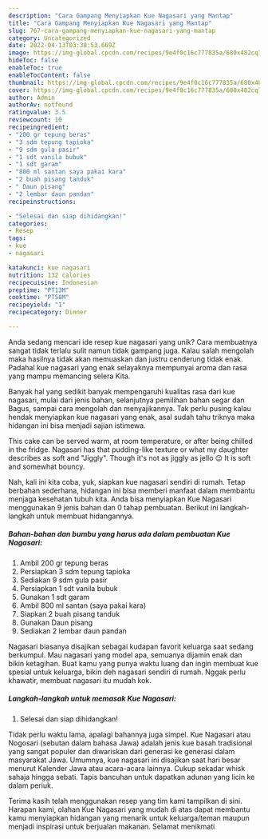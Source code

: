 ```yaml
---
description: "Cara Gampang Menyiapkan Kue Nagasari yang Mantap"
title: "Cara Gampang Menyiapkan Kue Nagasari yang Mantap"
slug: 767-cara-gampang-menyiapkan-kue-nagasari-yang-mantap
category: Uncategorized
date: 2022-04-13T03:38:53.669Z
image: https://img-global.cpcdn.com/recipes/9e4f0c16c777835a/680x482cq70/kue-nagasari-foto-resep-utama.jpg
hideToc: false
enableToc: true
enableTocContent: false
thumbnail: https://img-global.cpcdn.com/recipes/9e4f0c16c777835a/680x482cq70/kue-nagasari-foto-resep-utama.jpg
cover: https://img-global.cpcdn.com/recipes/9e4f0c16c777835a/680x482cq70/kue-nagasari-foto-resep-utama.jpg
author: Admin
authorAv: notfound
ratingvalue: 3.5
reviewcount: 10
recipeingredient:
- "200 gr tepung beras"
- "3 sdm tepung tapioka"
- "9 sdm gula pasir"
- "1 sdt vanila bubuk"
- "1 sdt garam"
- "800 ml santan saya pakai kara"
- "2 buah pisang tanduk"
- " Daun pisang"
- "2 lembar daun pandan"
recipeinstructions:

- "Selesai dan siap dihidangkan!"
categories:
- Resep
tags:
- kue
- nagasari

katakunci: kue nagasari 
nutrition: 132 calories
recipecuisine: Indonesian
preptime: "PT13M"
cooktime: "PT58M"
recipeyield: "1"
recipecategory: Dinner

---
```





Anda sedang mencari ide resep kue nagasari yang unik? Cara membuatnya sangat tidak terlalu sulit namun tidak gampang juga. Kalau salah mengolah maka hasilnya tidak akan memuaskan dan justru cenderung tidak enak. Padahal kue nagasari yang enak selayaknya mempunyai aroma dan rasa yang mampu memancing selera Kita.





Banyak hal yang sedikit banyak mempengaruhi kualitas rasa dari kue nagasari, mulai dari jenis bahan, selanjutnya pemilihan bahan segar dan Bagus, sampai cara mengolah dan menyajikannya. Tak perlu pusing kalau hendak menyiapkan kue nagasari yang enak,      asal sudah tahu triknya maka hidangan ini bisa menjadi sajian istimewa.














This cake can be served warm, at room temperature, or after being chilled in the fridge. Nagasari has that pudding-like texture or what my daughter describes as soft and &#34;Jiggly&#34;. Though it&#39;s not as jiggly as jello 😉 It is soft and somewhat bouncy.






Nah, kali ini kita coba, yuk, siapkan kue nagasari sendiri di rumah. Tetap berbahan sederhana, hidangan ini bisa memberi manfaat dalam membantu menjaga kesehatan tubuh kita. Anda bisa menyiapkan Kue Nagasari menggunakan 9 jenis bahan dan 0 tahap pembuatan. Berikut ini langkah-langkah untuk membuat hidangannya.

<!--inarticleads1-->

##### Bahan-bahan dan bumbu yang harus ada dalam pembuatan Kue Nagasari:

1. Ambil 200 gr tepung beras
1. Persiapkan 3 sdm tepung tapioka
1. Sediakan 9 sdm gula pasir
1. Persiapkan 1 sdt vanila bubuk
1. Gunakan 1 sdt garam
1. Ambil 800 ml santan (saya pakai kara)
1. Siapkan 2 buah pisang tanduk
1. Gunakan  Daun pisang
1. Sediakan 2 lembar daun pandan


Nagasari biasanya disajikan sebagai kudapan favorit keluarga saat sedang berkumpul. Mau nagasari yang model apa, semuanya dijamin enak dan bikin ketagihan. Buat kamu yang punya waktu luang dan ingin membuat kue spesial untuk keluarga, bikin deh nagasari sendiri di rumah. Nggak perlu khawatir, membuat nagasari itu mudah kok. 

<!--inarticleads2-->

##### Langkah-langkah untuk memasak Kue Nagasari:


1. Selesai dan siap dihidangkan!

Tidak perlu waktu lama, apalagi bahannya juga simpel. Kue Nagasari atau Nogosari (sebutan dalam bahasa Jawa) adalah jenis kue basah tradisional yang sangat populer dan diwariskan dari generasi ke generasi dalam masyarakat Jawa. Umumnya, kue nagasari ini disajikan saat hari besar menurut Kalender Jawa atau acara-acara lainnya. Cukup sekadar whisk sahaja hingga sebati. Tapis bancuhan untuk dapatkan adunan yang licin ke dalam periuk. 

Terima kasih telah menggunakan resep yang tim kami tampilkan di sini. Harapan kami, olahan Kue Nagasari yang mudah di atas dapat membantu kamu menyiapkan hidangan yang menarik untuk keluarga/teman maupun menjadi inspirasi untuk berjualan makanan. Selamat menikmati
